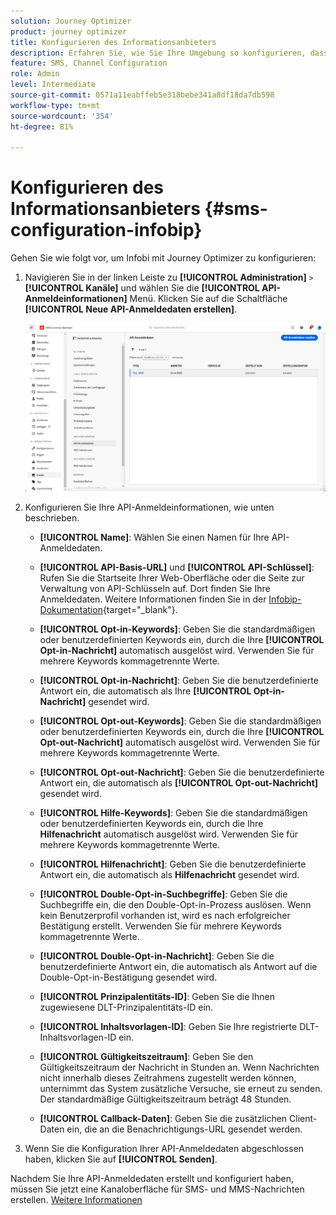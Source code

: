 ```yaml
---
solution: Journey Optimizer
product: journey optimizer
title: Konfigurieren des Informationsanbieters
description: Erfahren Sie, wie Sie Ihre Umgebung so konfigurieren, dass Textnachrichten und MMS mit Journey Optimizer mit Infobip gesendet werden.
feature: SMS, Channel Configuration
role: Admin
level: Intermediate
source-git-commit: 0571a11eabffeb5e318bebe341a8df18da7db598
workflow-type: tm+mt
source-wordcount: '354'
ht-degree: 81%

---
```


# Konfigurieren des Informationsanbieters {#sms-configuration-infobip}

Gehen Sie wie folgt vor, um Infobi mit Journey Optimizer zu konfigurieren:

1. Navigieren Sie in der linken Leiste zu **[!UICONTROL Administration]** `>` **[!UICONTROL Kanäle]** und wählen Sie die **[!UICONTROL API-Anmeldeinformationen]** Menü. Klicken Sie auf die Schaltfläche **[!UICONTROL Neue API-Anmeldedaten erstellen]**.

   ![](assets/sms_6.png)

1. Konfigurieren Sie Ihre API-Anmeldeinformationen, wie unten beschrieben.

   * **[!UICONTROL Name]**: Wählen Sie einen Namen für Ihre API-Anmeldedaten.

   * **[!UICONTROL API-Basis-URL]** und **[!UICONTROL API-Schlüssel]**: Rufen Sie die Startseite Ihrer Web-Oberfläche oder die Seite zur Verwaltung von API-Schlüsseln auf. Dort finden Sie Ihre Anmeldedaten. Weitere Informationen finden Sie in der [Infobip-Dokumentation](https://www.infobip.com/docs/api){target="_blank"}.

   * **[!UICONTROL Opt-in-Keywords]**: Geben Sie die standardmäßigen oder benutzerdefinierten Keywords ein, durch die Ihre **[!UICONTROL Opt-in-Nachricht]** automatisch ausgelöst wird. Verwenden Sie für mehrere Keywords kommagetrennte Werte.

   * **[!UICONTROL Opt-in-Nachricht]**: Geben Sie die benutzerdefinierte Antwort ein, die automatisch als Ihre **[!UICONTROL Opt-in-Nachricht]** gesendet wird.

   * **[!UICONTROL Opt-out-Keywords]**: Geben Sie die standardmäßigen oder benutzerdefinierten Keywords ein, durch die Ihre **[!UICONTROL Opt-out-Nachricht]** automatisch ausgelöst wird. Verwenden Sie für mehrere Keywords kommagetrennte Werte.

   * **[!UICONTROL Opt-out-Nachricht]**: Geben Sie die benutzerdefinierte Antwort ein, die automatisch als **[!UICONTROL Opt-out-Nachricht]** gesendet wird.

   * **[!UICONTROL Hilfe-Keywords]**: Geben Sie die standardmäßigen oder benutzerdefinierten Keywords ein, durch die Ihre **Hilfenachricht** automatisch ausgelöst wird. Verwenden Sie für mehrere Keywords kommagetrennte Werte.

   * **[!UICONTROL Hilfenachricht]**: Geben Sie die benutzerdefinierte Antwort ein, die automatisch als **Hilfenachricht** gesendet wird.

   * **[!UICONTROL Double-Opt-in-Suchbegriffe]**: Geben Sie die Suchbegriffe ein, die den Double-Opt-in-Prozess auslösen. Wenn kein Benutzerprofil vorhanden ist, wird es nach erfolgreicher Bestätigung erstellt. Verwenden Sie für mehrere Keywords kommagetrennte Werte.

   * **[!UICONTROL Double-Opt-in-Nachricht]**: Geben Sie die benutzerdefinierte Antwort ein, die automatisch als Antwort auf die Double-Opt-in-Bestätigung gesendet wird.

   * **[!UICONTROL Prinzipalentitäts-ID]**: Geben Sie die Ihnen zugewiesene DLT-Prinzipalentitäts-ID ein.

   * **[!UICONTROL Inhaltsvorlagen-ID]**: Geben Sie Ihre registrierte DLT-Inhaltsvorlagen-ID ein.

   * **[!UICONTROL Gültigkeitszeitraum]**: Geben Sie den Gültigkeitszeitraum der Nachricht in Stunden an. Wenn Nachrichten nicht innerhalb dieses Zeitrahmens zugestellt werden können, unternimmt das System zusätzliche Versuche, sie erneut zu senden. Der standardmäßige Gültigkeitszeitraum beträgt 48 Stunden.

   * **[!UICONTROL Callback-Daten]**: Geben Sie die zusätzlichen Client-Daten ein, die an die Benachrichtigungs-URL gesendet werden.

1. Wenn Sie die Konfiguration Ihrer API-Anmeldedaten abgeschlossen haben, klicken Sie auf **[!UICONTROL Senden]**.

Nachdem Sie Ihre API-Anmeldedaten erstellt und konfiguriert haben, müssen Sie jetzt eine Kanaloberfläche für SMS- und MMS-Nachrichten erstellen. [Weitere Informationen](sms-configuration-surface.md)
